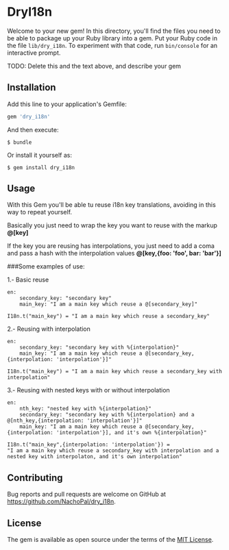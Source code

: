 # DryI18n

Welcome to your new gem! In this directory, you'll find the files you need to be able to package up your Ruby library into a gem. Put your Ruby code in the file `lib/dry_i18n`. To experiment with that code, run `bin/console` for an interactive prompt.

TODO: Delete this and the text above, and describe your gem

## Installation

Add this line to your application's Gemfile:

```ruby
gem 'dry_i18n'
```

And then execute:

    $ bundle

Or install it yourself as:

    $ gem install dry_i18n

## Usage

With this Gem you'll be able tu reuse i18n key translations, avoiding in this way to repeat yourself.

Basically you just need to wrap the key you want to reuse with the markup **@[key]**

If the key you are reusing has interpolations, you just need to add a coma and pass a hash with the interpolation values **@[key,{foo: 'foo', bar: 'bar'}]**

###Some examples of use:

1.- Basic reuse
```
en:
    secondary_key: "secondary key"
    main_key: "I am a main key which reuse a @[secondary_key]"
```
```
I18n.t("main_key") = "I am a main key which reuse a secondary_key"
```

2.- Reusing with interpolation
```
en:
    secondary_key: "secondary key with %{interpolation}"
    main_key: "I am a main key which reuse a @[secondary_key,{interpolation: 'interpolation'}]"
```
```
I18n.t("main_key") = "I am a main key which reuse a secondary_key with interpolation"
```

3.- Reusing with nested keys with or without interpolation
```
en:
    nth_key: "nested key with %{interpolation}"
    secondary_key: "secondary key with %{interpolation} and a @[nth_key,{interpolation: 'interpolation'}]"
    main_key: "I am a main key which reuse a @[secondary_key,{interpolation: 'interpolation'}], and it's own %{interpolation}"
```
```
I18n.t("main_key",{interpolation: 'interpolation'}) =
"I am a main key which reuse a secondary_key with interpolation and a nested key with interpolaton, and it's own interpolation"
```

## Contributing

Bug reports and pull requests are welcome on GitHub at https://github.com/NachoPal/dry_i18n.


## License

The gem is available as open source under the terms of the [MIT License](http://opensource.org/licenses/MIT).

